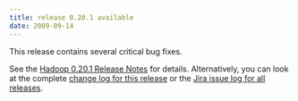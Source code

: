 ```yaml
---
title: release 0.20.1 available
date: 2009-09-14
---
```


This release contains several critical bug fixes.

See the [Hadoop 0.20.1 Release
Notes](http://hadoop.apache.org/docs/r0.20.1/releasenotes.html) for
details. Alternatively, you can look at the complete [change log for
this release](http://hadoop.apache.org/docs/r0.20.1/changes.html) or the
[Jira issue log for all
releases](http://issues.apache.org/jira/browse/HADOOP?report=com.atlassian.jira.plugin.system.project:changelog-panel).

